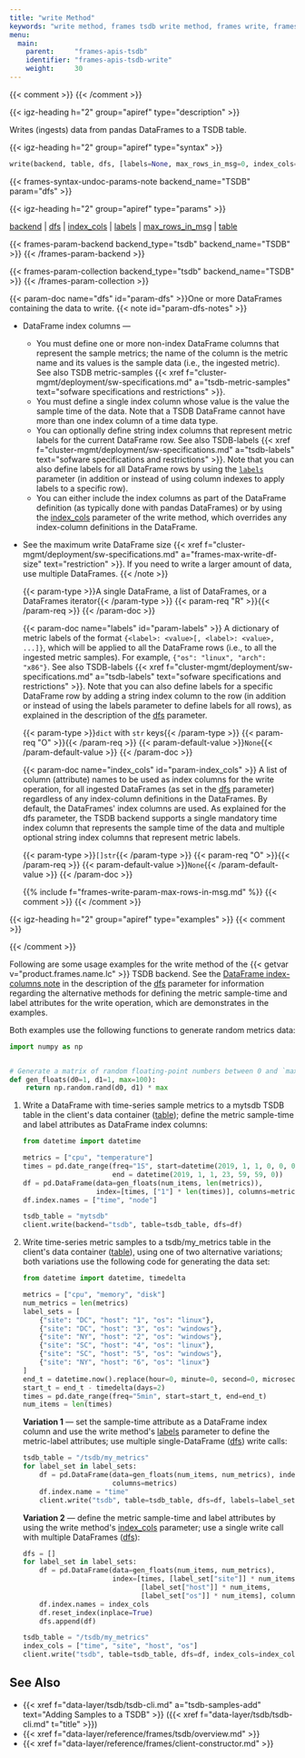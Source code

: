 ```yaml
---
title: "write Method"
keywords: "write method, frames tsdb write method, frames write, frames tsdb write, frames client write, frames client tsdb write, frames write reference, frames tsdb write reference, tsdb ingestion, data ingestion, TSDB metrics, TSDB labels, pandas DataFrames, DataFrame index columns, backend, dfs, index_cols, labels, max_rows_in_msg, table"
menu:
  main:
    parent:     "frames-apis-tsdb"
    identifier: "frames-apis-tsdb-write"
    weight:     30
---
```

{{< comment >}}<!-- [c-ext-ref-frames] [InfInfo] (sharonl) This page is
  referenced from the v3io/frames README file. -->
{{< /comment >}}

<!-- //////////////////////////////////////// -->
{{< igz-heading h="2" group="apiref" type="description" >}}

Writes (ingests) data from pandas DataFrames to a TSDB table.

<!-- //////////////////////////////////////// -->
{{< igz-heading h="2" group="apiref" type="syntax" >}}

```python
write(backend, table, dfs, [labels=None, max_rows_in_msg=0, index_cols=None])
```

{{< frames-syntax-undoc-params-note backend_name="TSDB" param="dfs" >}}

<!-- //////////////////////////////////////// -->
{{< igz-heading h="2" group="apiref" type="params" >}}

[<paramname>backend</paramname>](#param-backend) |
[<paramname>dfs</paramname>](#param-dfs) |
[<paramname>index_cols</paramname>](#param-index_cols) |
[<paramname>labels</paramname>](#param-labels) |
[<paramname>max_rows_in_msg</paramname>](#param-max_rows_in_msg) |
[<paramname>table</paramname>](#param-table)

<dl>
  <!-- backend -->
  {{< frames-param-backend backend_type="tsdb" backend_name="TSDB" >}}
  {{< /frames-param-backend >}}

  <!-- table -->
  {{< frames-param-collection backend_type="tsdb" backend_name="TSDB" >}}
  {{< /frames-param-collection >}}

  <!-- dfs -->
  {{< param-doc name="dfs" id="param-dfs" >}}One or more DataFrames containing the data to write.
  {{< note id="param-dfs-notes" >}}
- <a id="index-cols-note"></a>DataFrame index columns &mdash;
    - You must define one or more non-index DataFrame columns that represent the sample metrics; the name of the column is the metric name and its values is the sample data (i.e., the ingested metric).
    See also TSDB metric-samples {{< xref f="cluster-mgmt/deployment/sw-specifications.md" a="tsdb-metric-samples" text="sofware specifications and restrictions" >}}.
    - You must define a single index column whose value is the value the sample time of the data.
        Note that a TSDB DataFrame cannot have more than one index column of a time data type.
    - <a id="tsdb-label-index-columns"></a>You can optionally define string index columns that represent metric labels for the current DataFrame row.
        See also TSDB-labels {{< xref f="cluster-mgmt/deployment/sw-specifications.md" a="tsdb-labels" text="sofware specifications and restrictions" >}}.
    Note that you can also define labels for all DataFrame rows by using the [`labels`](#param-labels) parameter (in addition or instead of using column indexes to apply labels to a specific row).
    - <a id="param-dfs-index_cols-note"></a>You can either include the index columns as part of the DataFrame definition (as typically done with pandas DataFrames) or by using the [<paramname>index_cols</paramname>](#param-index_cols) parameter of the <func>write</func> method, which overrides any index-column definitions in the DataFrame.
- <a id="max-df-size-note"></a>See the maximum write DataFrame size {{< xref f="cluster-mgmt/deployment/sw-specifications.md" a="frames-max-write-df-size" text="restriction" >}}.
    If you need to write a larger amount of data, use multiple DataFrames.
  {{< /note >}}

  {{< param-type >}}A single DataFrame, a list of DataFrames, or a DataFrames iterator{{< /param-type >}}
  {{< param-req "R" >}}{{< /param-req >}}
  {{< /param-doc >}}

  <!-- labels -->
  {{< param-doc name="labels" id="param-labels" >}}
  A dictionary of metric labels of the format `{<label>: <value>[, <label>: <value>, ...]}`, which will be applied to all the DataFrame rows (i.e., to all the ingested metric samples).
  For example, `{"os": "linux", "arch": "x86"}`.
  See also TSDB-labels {{< xref f="cluster-mgmt/deployment/sw-specifications.md" a="tsdb-labels" text="sofware specifications and restrictions" >}}.
  Note that you can also define labels for a specific DataFrame row by adding a string index column to the row (in addition or instead of using the <paramname>labels</paramname> parameter to define labels for all rows), as explained in the description of the [<paramname>dfs</paramname>](#tsdb-label-index-columns) parameter.

  {{< param-type >}}`dict` with `str` keys{{< /param-type >}}
  {{< param-req "O" >}}{{< /param-req >}}
  {{< param-default-value >}}`None`{{< /param-default-value >}}
  {{< /param-doc >}}

  <!-- index_cols -->
  {{< param-doc name="index_cols" id="param-index_cols" >}}
  A list of column (attribute) names to be used as index columns for the write operation, for all ingested DataFrames (as set in the [<paramname>dfs</paramname>](#param-dfs) parameter) regardless of any index-column definitions in the DataFrames.
  By default, the DataFrames' index columns are used.
  As explained for the <paramname>dfs</paramname> parameter, the TSDB backend supports a single mandatory time index column that represents the sample time of the data and multiple optional string index columns that represent metric labels.

  {{< param-type >}}`[]str`{{< /param-type >}}
  {{< param-req "O" >}}{{< /param-req >}}
  {{< param-default-value >}}`None`{{< /param-default-value >}}
  {{< /param-doc >}}

  <!-- max_rows_in_msg -->
  {{% include f="frames-write-param-max-rows-in-msg.md" %}}
  {{< comment >}}<!-- [ci-include-w-param-xxx] -->
  {{< /comment >}}
</dl>

<!-- //////////////////////////////////////// -->
{{< igz-heading h="2" group="apiref" type="examples" >}}
{{< comment >}}<!-- [c-frames-tsdb-create-rate-n-write-times] [IntInfo]
  (sharonl) The `create` `rate` was set to match the average samples ingestion
  rage (the sample-times frequency for each unique label set) for the
  corresponding table in the `write` examples. Also, for a table with
  pre-aggregates, the corresponding write examples take into account the
  table's aggregators and aggregation granularity. -->
<!-- [V2.8.0-TODO] [c-frames-write-time-w-tz-tsdb-index_cols] [IntInfo]
  (sharonl) (3.15.20) Now that Bug IG-14253 - relating to the inability to
  write a `datetime64` attribute (column) with a timezone configuration
  (previously restriction #frames-write-time-w-tz) - has been fixed and closed
  for v2.8.0, consider editing the examples to explicitly set the UTC time
  zone, and then consider also editing the read examples to also demonstrate
  Unix timestamp `start`/`end` equivalents for one of the RFC 3339 string
  examples. -->
<!-- TODO: Consider adding code comments. Initially I reduced code comments
  here mostly because of infrastructure issues that might no longer exist with
  Hugo v0.73.0 and later. -->
{{< /comment >}}

Following are some usage examples for the <func>write</func> method of the {{< getvar v="product.frames.name.lc" >}} TSDB backend.
See the [DataFrame index-columns note](#index-cols-note) in the description of the [<paramname>dfs</paramname>](#param-dfs) parameter for information regarding the alternative methods for defining the metric sample-time and label attributes for the write operation, which are demonstrates in the examples.

Both examples use the following functions to generate random metrics data:
```python
import numpy as np


# Generate a matrix of random floating-point numbers between 0 and `max`
def gen_floats(d0=1, d1=1, max=100):
    return np.random.rand(d0, d1) * max
```

1. <a id="example-basic-single-df-pandas-index-cols"></a>Write a DataFrame with time-series sample metrics to a <path>mytsdb</path> TSDB table in the client's data container ([<paramname>table</paramname>](#param-table)); define the metric sample-time and label attributes as DataFrame index columns:
    ```python
    from datetime import datetime

    metrics = ["cpu", "temperature"]
    times = pd.date_range(freq="1S", start=datetime(2019, 1, 1, 0, 0, 0, 0),
                          end = datetime(2019, 1, 1, 23, 59, 59, 0))
    df = pd.DataFrame(data=gen_floats(num_items, len(metrics)),
                      index=[times, ["1"] * len(times)], columns=metrics)
    df.index.names = ["time", "node"]

    tsdb_table = "mytsdb"
    client.write(backend="tsdb", table=tsdb_table, dfs=df)
    ```

2. <a id="example-single-df-labels-param-or-multi-dfs-index-cols-param"></a>Write time-series metric samples to a <path>tsdb/my_metrics</path> table in the client's data container ([<paramname>table</paramname>](#param-table)), using one of two alternative variations; both variations use the following code for generating the data set:
    ```python
    from datetime import datetime, timedelta

    metrics = ["cpu", "memory", "disk"]
    num_metrics = len(metrics)
    label_sets = [
        {"site": "DC", "host": "1", "os": "linux"},
        {"site": "DC", "host": "3", "os": "windows"},
        {"site": "NY", "host": "2", "os": "windows"},
        {"site": "SC", "host": "4", "os": "linux"},
        {"site": "SC", "host": "5", "os": "windows"},
        {"site": "NY", "host": "6", "os": "linux"}
    ]
    end_t = datetime.now().replace(hour=0, minute=0, second=0, microsecond=0)
    start_t = end_t - timedelta(days=2)
    times = pd.date_range(freq="5min", start=start_t, end=end_t)
    num_items = len(times)
    ```

    <a id="example-single-df-labels-param"></a>**Variation 1** &mdash; set the sample-time attribute as a DataFrame index column and use the <func>write</func> method's [<paramname>labels</paramname>](#param-labels) parameter to define the metric-label attributes; use multiple single-DataFrame ([<paramname>dfs</paramname>](#param-dfs)) <func>write</func> calls:
    ```python
    tsdb_table = "/tsdb/my_metrics"
    for label_set in label_sets:
        df = pd.DataFrame(data=gen_floats(num_items, num_metrics), index=times,
                          columns=metrics)
        df.index.name = "time"
        client.write("tsdb", table=tsdb_table, dfs=df, labels=label_set)
    ```

    <a id="example-multi-dfs-index-cols-param"></a>**Variation 2** &mdash; define the metric sample-time and label attributes by using the <func>write</func> method's [<paramname>index_cols</paramname>](#param-index_cols) parameter; use a single <func>write</func> call with multiple DataFrames ([<paramname>dfs</paramname>](#param-dfs)):
    ```python
    dfs = []
    for label_set in label_sets:
        df = pd.DataFrame(data=gen_floats(num_items, num_metrics),
                          index=[times, [label_set["site"]] * num_items,
                                 [label_set["host"]] * num_items,
                                 [label_set["os"]] * num_items], columns=metrics)
        df.index.names = index_cols
        df.reset_index(inplace=True)
        dfs.append(df)

    tsdb_table = "/tsdb/my_metrics"
    index_cols = ["time", "site", "host", "os"]
    client.write("tsdb", table=tsdb_table, dfs=df, index_cols=index_cols)
    ```

<!-- //////////////////////////////////////// -->
## See Also

- {{< xref f="data-layer/tsdb/tsdb-cli.md" a="tsdb-samples-add" text="Adding Samples to a TSDB" >}} ({{< xref f="data-layer/tsdb/tsdb-cli.md" t="title" >}})
- {{< xref f="data-layer/reference/frames/tsdb/overview.md" >}}
- {{< xref f="data-layer/reference/frames/client-constructor.md" >}}


